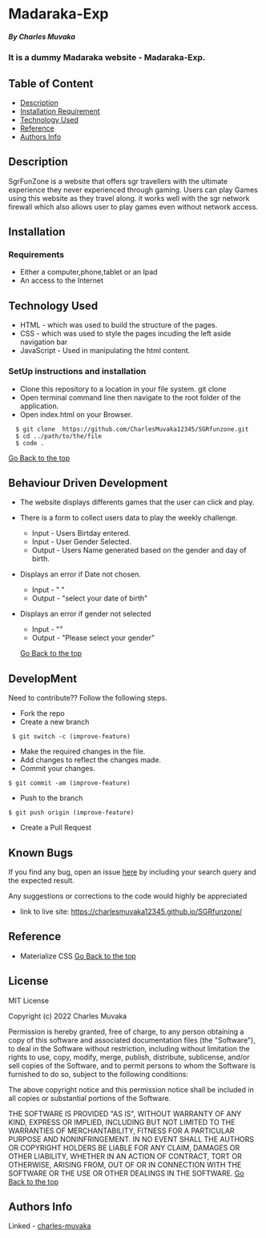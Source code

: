 # Madaraka-Exp
 ##### By Charles Muvaka
 ### It is a dummy Madaraka website - Madaraka-Exp.
 ## Table of Content
 + [Description](#description)
 + [Installation Requirement](#Installation)
 + [Technology Used](#technology-used)
 + [Reference](#reference)
 + [Authors Info](#author-Info)
 ## Description
 <p>SgrFunZone is a website that offers sgr travellers with the ultimate experience they never experienced through gaming. Users can play Games using this website as they travel along. it works well with the sgr network firewall which also allows user to play games even without network access.</p>
 
 ## Installation
 ### Requirements
 * Either a computer,phone,tablet or an Ipad
 * An access to the Internet
 ## Technology Used
 * HTML - which was used to build the structure of the pages.
 * CSS - which was used to style the pages incuding the left aside navigation bar
 * JavaScript - Used in manipulating the html content.
 ### SetUp instructions and installation
 * Clone this repository to a location in your file system. git clone 
 * Open terminal command line then navigate to the root folder of the application. 
 * Open index.html on your Browser.
  ```
    $ git clone  https://github.com/CharlesMuvaka12345/SGRfunzone.git
    $ cd ../path/to/the/file
    $ code .
   ```
   [Go Back to the top](#Madaraka-Exp)
 ## Behaviour Driven Development
 * The website displays differents games that the user can click and play.
 * There is a form to collect users data to play the weekly challenge.
   *  Input - Users Birtday entered.
   *  Input - User Gender Selected.
   *  Output - Users Name generated based on the gender and day of birth. 
 * Displays an error if Date not chosen.
   *  Input - " "
   *  Output - "select your date of birth"
 * Displays an error if gender not selected
   * Input - ""
   * Output - "Please select your gender"

   [Go Back to the top](#Madaraka-Exp)
 ## DevelopMent
 <p> Need to contribute?? Follow the following steps.</p>

 * Fork the repo
 * Create a new branch 
 ```
  $ git switch -c (improve-feature)
  ```
 * Make the required changes in the file.
 * Add changes to reflect the changes made.
 * Commit your changes.
  ```
  $ git commit -am (improve-feature)
  ```
 * Push to the branch
  ```
  $ git push origin (improve-feature)
   ```
 * Create a Pull Request

 ## Known Bugs
 <p>If you find any bug, open an issue <a href="https://github.com/Muvkin/Madaraka-Express/issues">here</a> by including your search query and the expected result.</p>
 <p>Any suggestions or corrections to the code would highly be appreciated</p>

  * link to live site:  https://charlesmuvaka12345.github.io/SGRfunzone/

 ## Reference
 * Materialize CSS
 [Go Back to the top](#Madaraka-Exp)

  ## License 
 MIT License

Copyright (c) 2022 Charles Muvaka

Permission is hereby granted, free of charge, to any person obtaining a copy
of this software and associated documentation files (the "Software"), to deal
in the Software without restriction, including without limitation the rights
to use, copy, modify, merge, publish, distribute, sublicense, and/or sell
copies of the Software, and to permit persons to whom the Software is
furnished to do so, subject to the following conditions:

The above copyright notice and this permission notice shall be included in all
copies or substantial portions of the Software.

THE SOFTWARE IS PROVIDED "AS IS", WITHOUT WARRANTY OF ANY KIND, EXPRESS OR
IMPLIED, INCLUDING BUT NOT LIMITED TO THE WARRANTIES OF MERCHANTABILITY,
FITNESS FOR A PARTICULAR PURPOSE AND NONINFRINGEMENT. IN NO EVENT SHALL THE
AUTHORS OR COPYRIGHT HOLDERS BE LIABLE FOR ANY CLAIM, DAMAGES OR OTHER
LIABILITY, WHETHER IN AN ACTION OF CONTRACT, TORT OR OTHERWISE, ARISING FROM,
OUT OF OR IN CONNECTION WITH THE SOFTWARE OR THE USE OR OTHER DEALINGS IN THE
SOFTWARE.
[Go Back to the top](#Madaraka-Exp)
 ## Authors Info
 Linked - [charles-muvaka](https://ke.linkedin.com/in/charles-muvaka-bb958910a)